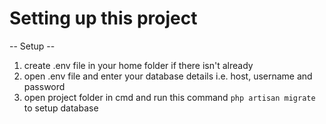 # Setting up this project

-- Setup --

1.  create .env file in your home folder if there isn't already
2.  open .env file and enter your database details i.e. host, username and password
3.  open project folder in cmd and run this command `php artisan migrate` to setup database
